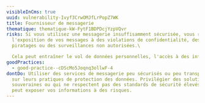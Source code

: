 ```yaml
---
visibleInCms: true
uuid: vulnerability-Ivyf3CrwOMJfLrPopZ7WK
title: Fournisseur de messagerie
thematique: thematique-kW-FytF1BDPDcjYzpVQvr
risks: Si vous utilisez une messagerie insuffisamment sécurisée, vous risquez
  l'exposition de vos messages à des violations de confidentialité, des
  piratages ou des surveillances non autorisées.\

  Cela peut entraîner le vol de données personnelles, l'accès à des informations sensibles, et même des attaques ciblées sur vos comptes ou votre identité.
goodPractices:
  - good-practice--cDScMo5Joqnq3ollwF-4
dontDo: Utiliser des services de messagerie peu sécurisés ou peu transparents
  sur leurs pratiques de protection des données. Privilégier des solutions non
  souveraines ou qui ne respectent pas des standards de sécurité élevés, ce qui
  peut exposer vos informations à des risques.
---
```

